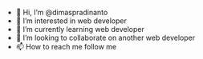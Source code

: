 - 👋 Hi, I’m @dimaspradinanto
- 👀 I’m interested in web developer
- 🌱 I’m currently learning web developer
- 💞️ I’m looking to collaborate on another web developer
- 📫 How to reach me follow me

<!---
dimaspradinanto/dimaspradinanto is a ✨ special ✨ repository because its `README.md` (this file) appears on your GitHub profile.
You can click the Preview link to take a look at your changes.
--->
